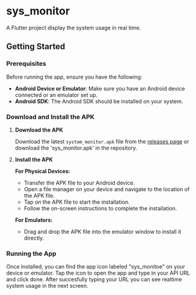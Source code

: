 # sys_monitor

A Flutter project display the system usage in real time.

## Getting Started

### Prerequisites

Before running the app, ensure you have the following:

- **Android Device or Emulator**: Make sure you have an Android device connected or an emulator set up.
- **Android SDK**: The Android SDK should be installed on your system.

### Download and Install the APK

1. **Download the APK**

   Download the latest `system_monitor.apk` file from the [releases page](https://github.com/haanoon/system-monitor/releases/download/initial-release/sys_monitor.apk) or download the 'sys_monitor.apk' in the repository.


2. **Install the APK**

   **For Physical Devices:**
   
   - Transfer the APK file to your Android device.
   - Open a file manager on your device and navigate to the location of the APK file.
   - Tap on the APK file to start the installation.
   - Follow the on-screen instructions to complete the installation.

   **For Emulators:**
   
   - Drag and drop the APK file into the emulator window to install it directly.
  
### Running the App

Once installed, you can find the app icon labeled "sys_monitoe" on your device or emulator. Tap the icon to open the app and type in your API URL and click done.
After succesfully typing your URL you can see realtime system usage in the next screen.
